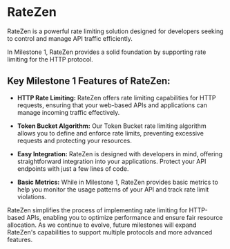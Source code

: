# RateZen
RateZen is a powerful rate limiting solution designed for developers seeking to control and manage API traffic efficiently.

In Milestone 1, RateZen provides a solid foundation by supporting rate limiting for the HTTP protocol.

## Key Milestone 1 Features of RateZen:

- **HTTP Rate Limiting:** RateZen offers rate limiting capabilities for HTTP requests, ensuring that your web-based APIs and applications can manage incoming traffic effectively.

- **Token Bucket Algorithm:** Our Token Bucket rate limiting algorithm allows you to define and enforce rate limits, preventing excessive requests and protecting your resources.

- **Easy Integration:** RateZen is designed with developers in mind, offering straightforward integration into your applications. Protect your API endpoints with just a few lines of code.

- **Basic Metrics:** While in Milestone 1, RateZen provides basic metrics to help you monitor the usage patterns of your API and track rate limit violations.

RateZen simplifies the process of implementing rate limiting for HTTP-based APIs, enabling you to optimize performance and ensure fair resource allocation. As we continue to evolve, future milestones will expand RateZen's capabilities to support multiple protocols and more advanced features.

